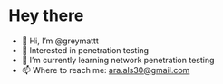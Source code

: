 <h1>Hey there</h1>

- 👋 Hi, I’m @greymattt
- 👀 Interested in penetration testing
- 🌱 I’m currently learning network penetration testing
- 📫 Where to reach me: ara.als30@gmail.com

